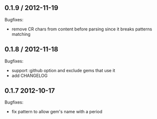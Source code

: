 ## 0.1.9 / 2012-11-19

Bugfixes:

  - remove CR chars from content before parsing since it breaks patterns matching

## 0.1.8 / 2012-11-18

Bugfixes:

  - support :github option and exclude gems that use it
  - add CHANGELOG
  
## 0.1.7 2012-10-17

Bugfixes:

  - fix pattern to allow gem's name with a period

